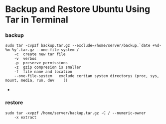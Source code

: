 # Backup and Restore Ubuntu Using Tar in Terminal

### backup
```shell
sudo tar -cvpzf backup.tar.gz --exclude=/home/server/backup.`date +%d-%m-%y`.tar.gz --one-file-system / 
	-c	create new tar file
	-v	verbos
	-p	preserve permissions
	-z	gzip compresion is smaller
	-f	file name and location
	--one-file-system	exclude certian system directorys (proc, sys, mount, media, run, dev	()
```
-
### restore
```shell
sudo tar -xvpzf /home/server/backup.tar.gz -C / --numeric-owner 
	-x extract 
```

